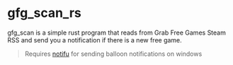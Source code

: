 # gfg_scan_rs
gfg_scan is a simple rust program that reads from Grab Free Games Steam RSS and send you a notification if there is a new free game.
> Requires [notifu](https://www.paralint.com/projects/notifu/) for sending balloon notifications on windows
